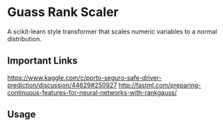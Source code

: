 # Guass Rank Scaler

A scikit-learn style transformer that scales numeric variables to a normal distribution.

## Important Links

https://www.kaggle.com/c/porto-seguro-safe-driver-prediction/discussion/44629#250927
http://fastml.com/preparing-continuous-features-for-neural-networks-with-rankgauss/

## Usage


